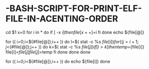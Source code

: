 # -BASH-SCRIPT-FOR-PRINT-ELF-FILE-IN-ACENTING-ORDER
cd $1
x=0
for i in *
do
 if [ -x $i ]
  then
  file[ x++]=$i
 fi
done
echo ${file[@]}


for (( i=0;i<${#file[@]};i++ ))
do
l=$( stat -c %s ${file[i]} )
for (( j=i+1;j<${#file[@]};j++ ))
do
k=$( stat -c %s ${file[j]} )
if [ l > k ]
then
temp=${file[i]}
file[i]=${file[j]}
file[j]=$temp
fi                                                    done
done
done

for (( i=0;i<${#file[@]};i++ ))
do
echo ${file[i]}
done
